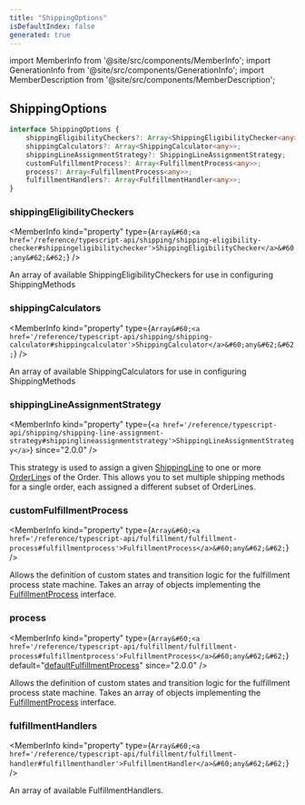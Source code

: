 ```yaml
---
title: "ShippingOptions"
isDefaultIndex: false
generated: true
---
```

<!-- This file was generated from the Vendure source. Do not modify. Instead, re-run the "docs:build" script -->
import MemberInfo from '@site/src/components/MemberInfo';
import GenerationInfo from '@site/src/components/GenerationInfo';
import MemberDescription from '@site/src/components/MemberDescription';


## ShippingOptions

<GenerationInfo sourceFile="packages/core/src/config/vendure-config.ts" sourceLine="721" packageName="@vendure/core" />



```ts title="Signature"
interface ShippingOptions {
    shippingEligibilityCheckers?: Array<ShippingEligibilityChecker<any>>;
    shippingCalculators?: Array<ShippingCalculator<any>>;
    shippingLineAssignmentStrategy?: ShippingLineAssignmentStrategy;
    customFulfillmentProcess?: Array<FulfillmentProcess<any>>;
    process?: Array<FulfillmentProcess<any>>;
    fulfillmentHandlers?: Array<FulfillmentHandler<any>>;
}
```

<div className="members-wrapper">

### shippingEligibilityCheckers

<MemberInfo kind="property" type={`Array&#60;<a href='/reference/typescript-api/shipping/shipping-eligibility-checker#shippingeligibilitychecker'>ShippingEligibilityChecker</a>&#60;any&#62;&#62;`}   />

An array of available ShippingEligibilityCheckers for use in configuring ShippingMethods
### shippingCalculators

<MemberInfo kind="property" type={`Array&#60;<a href='/reference/typescript-api/shipping/shipping-calculator#shippingcalculator'>ShippingCalculator</a>&#60;any&#62;&#62;`}   />

An array of available ShippingCalculators for use in configuring ShippingMethods
### shippingLineAssignmentStrategy

<MemberInfo kind="property" type={`<a href='/reference/typescript-api/shipping/shipping-line-assignment-strategy#shippinglineassignmentstrategy'>ShippingLineAssignmentStrategy</a>`}  since="2.0.0"  />

This strategy is used to assign a given <a href='/reference/typescript-api/entities/shipping-line#shippingline'>ShippingLine</a> to one or more <a href='/reference/typescript-api/entities/order-line#orderline'>OrderLine</a>s of the Order.
This allows you to set multiple shipping methods for a single order, each assigned a different subset of
OrderLines.
### customFulfillmentProcess

<MemberInfo kind="property" type={`Array&#60;<a href='/reference/typescript-api/fulfillment/fulfillment-process#fulfillmentprocess'>FulfillmentProcess</a>&#60;any&#62;&#62;`}   />

Allows the definition of custom states and transition logic for the fulfillment process state machine.
Takes an array of objects implementing the <a href='/reference/typescript-api/fulfillment/fulfillment-process#fulfillmentprocess'>FulfillmentProcess</a> interface.
### process

<MemberInfo kind="property" type={`Array&#60;<a href='/reference/typescript-api/fulfillment/fulfillment-process#fulfillmentprocess'>FulfillmentProcess</a>&#60;any&#62;&#62;`} default="<a href='/reference/typescript-api/fulfillment/fulfillment-process#defaultfulfillmentprocess'>defaultFulfillmentProcess</a>"  since="2.0.0"  />

Allows the definition of custom states and transition logic for the fulfillment process state machine.
Takes an array of objects implementing the <a href='/reference/typescript-api/fulfillment/fulfillment-process#fulfillmentprocess'>FulfillmentProcess</a> interface.
### fulfillmentHandlers

<MemberInfo kind="property" type={`Array&#60;<a href='/reference/typescript-api/fulfillment/fulfillment-handler#fulfillmenthandler'>FulfillmentHandler</a>&#60;any&#62;&#62;`}   />

An array of available FulfillmentHandlers.


</div>
